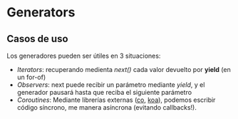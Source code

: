 # Generators
## Casos de uso

Los generadores pueden ser útiles en 3 situaciones:

 - _Iterators_: recuperando medienta _next()_ cada valor devuelto por **yield** (en un for-of)
 - _Observers_: next puede recibir un parámetro mediante _yield_, y el generador pausará hasta que reciba el siguiente parámetro
 - _Coroutines_: Mediante librerías externas ([co](https://github.com/tj/co), [koa](https://github.com/koajs/koa)), podemos escribir código síncrono, me manera asíncrona (evitando callbacks!).
